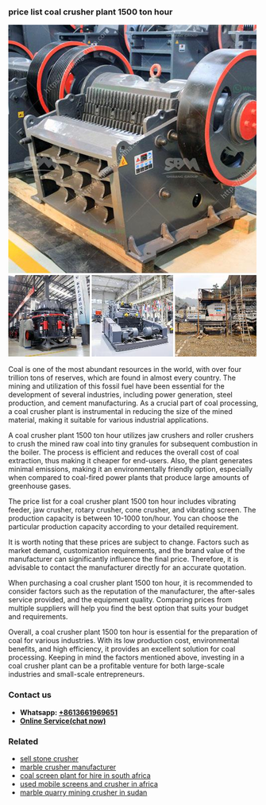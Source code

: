 <h3>price list coal crusher plant 1500 ton hour</h3><img src='1708408436.jpg' alt=''><p>Coal is one of the most abundant resources in the world, with over four trillion tons of reserves, which are found in almost every country. The mining and utilization of this fossil fuel have been essential for the development of several industries, including power generation, steel production, and cement manufacturing. As a crucial part of coal processing, a coal crusher plant is instrumental in reducing the size of the mined material, making it suitable for various industrial applications.</p><p>A coal crusher plant 1500 ton hour utilizes jaw crushers and roller crushers to crush the mined raw coal into tiny granules for subsequent combustion in the boiler. The process is efficient and reduces the overall cost of coal extraction, thus making it cheaper for end-users. Also, the plant generates minimal emissions, making it an environmentally friendly option, especially when compared to coal-fired power plants that produce large amounts of greenhouse gases.</p><p>The price list for a coal crusher plant 1500 ton hour includes vibrating feeder, jaw crusher, rotary crusher, cone crusher, and vibrating screen. The production capacity is between 10-1000 ton/hour. You can choose the particular production capacity according to your detailed requirement.</p><p>It is worth noting that these prices are subject to change. Factors such as market demand, customization requirements, and the brand value of the manufacturer can significantly influence the final price. Therefore, it is advisable to contact the manufacturer directly for an accurate quotation.</p><p>When purchasing a coal crusher plant 1500 ton hour, it is recommended to consider factors such as the reputation of the manufacturer, the after-sales service provided, and the equipment quality. Comparing prices from multiple suppliers will help you find the best option that suits your budget and requirements.</p><p>Overall, a coal crusher plant 1500 ton hour is essential for the preparation of coal for various industries. With its low production cost, environmental benefits, and high efficiency, it provides an excellent solution for coal processing. Keeping in mind the factors mentioned above, investing in a coal crusher plant can be a profitable venture for both large-scale industries and small-scale entrepreneurs.</p><h3>Contact us</h3><ul><li><strong>Whatsapp:&nbsp;<a href="https://wa.me/8613661969651">+8613661969651</a></strong></li><li><a href="https://swt.shibang-china.com/?git&amp;zhl&amp;price list coal crusher plant 1500 ton hour"><strong>Online Service(chat now)</strong></a></li></ul><h3>Related</h3><ul><li><a href='sell stone crusher.md'>sell stone crusher</a></li><li><a href='marble crusher manufacturer.md'>marble crusher manufacturer</a></li><li><a href='coal screen plant for hire in south africa.md'>coal screen plant for hire in south africa</a></li><li><a href='used mobile screens and crusher in africa.md'>used mobile screens and crusher in africa</a></li><li><a href='marble quarry mining crusher in sudan.md'>marble quarry mining crusher in sudan</a></li></ul>